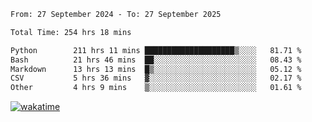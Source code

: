 <!--START_SECTION:waka-->

```txt
From: 27 September 2024 - To: 27 September 2025

Total Time: 254 hrs 18 mins

Python        211 hrs 11 mins ████████████████████▒░░░░   81.71 %
Bash          21 hrs 46 mins  ██░░░░░░░░░░░░░░░░░░░░░░░   08.43 %
Markdown      13 hrs 13 mins  █▒░░░░░░░░░░░░░░░░░░░░░░░   05.12 %
CSV           5 hrs 36 mins   ▓░░░░░░░░░░░░░░░░░░░░░░░░   02.17 %
Other         4 hrs 9 mins    ▒░░░░░░░░░░░░░░░░░░░░░░░░   01.61 %
```

<!--END_SECTION:waka-->
[![wakatime](https://wakatime.com/badge/user/5f89a63a-5294-4958-ad30-2b3455e63f2a.svg)](https://wakatime.com/@5f89a63a-5294-4958-ad30-2b3455e63f2a)
